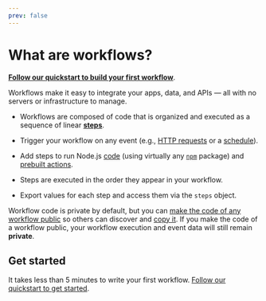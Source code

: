 ```yaml
---
prev: false
---
```


# What are workflows?

[**Follow our quickstart to build your first workflow**](/quickstart/).

Workflows make it easy to integrate your apps, data, and APIs — all with no servers or infrastructure to manage.

- Workflows are composed of code that is organized and executed as a sequence of linear [**steps**](/docs/workflows/steps).

- Trigger your workflow on any event (e.g., [HTTP requests](/workflows/steps/triggers/#http) or a [schedule](/workflows/steps/triggers/#schedule)).

- Add steps to run Node.js [code](/workflows/steps/code/) (using virtually any [`npm`](/workflows/steps/code/#using-npm-packages) package) and [prebuilt actions](/components/actions/).

- Steps are executed in the order they appear in your workflow.

- Export values for each step and access them via the `steps` object.

Workflow code is private by default, but you can [make the code of any workflow public](/public-workflows/) so others can discover and [copy it](/workflows/copy/). If you make the code of a workflow public, your workflow execution and event data will still remain **private**.

## Get started

It takes less than 5 minutes to write your first workflow. [Follow our quickstart to get started](/quickstart/).

<Footer />
